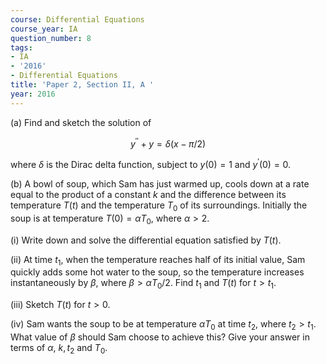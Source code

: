 ```yaml
---
course: Differential Equations
course_year: IA
question_number: 8
tags:
- IA
- '2016'
- Differential Equations
title: 'Paper 2, Section II, A '
year: 2016
---
```




(a) Find and sketch the solution of

$$y^{\prime \prime}+y=\delta(x-\pi / 2)$$

where $\delta$ is the Dirac delta function, subject to $y(0)=1$ and $y^{\prime}(0)=0$.

(b) A bowl of soup, which Sam has just warmed up, cools down at a rate equal to the product of a constant $k$ and the difference between its temperature $T(t)$ and the temperature $T_{0}$ of its surroundings. Initially the soup is at temperature $T(0)=\alpha T_{0}$, where $\alpha>2$.

(i) Write down and solve the differential equation satisfied by $T(t)$.

(ii) At time $t_{1}$, when the temperature reaches half of its initial value, Sam quickly adds some hot water to the soup, so the temperature increases instantaneously by $\beta$, where $\beta>\alpha T_{0} / 2$. Find $t_{1}$ and $T(t)$ for $t>t_{1}$.

(iii) Sketch $T(t)$ for $t>0$.

(iv) Sam wants the soup to be at temperature $\alpha T_{0}$ at time $t_{2}$, where $t_{2}>t_{1}$. What value of $\beta$ should Sam choose to achieve this? Give your answer in terms of $\alpha$, $k, t_{2}$ and $T_{0}$.